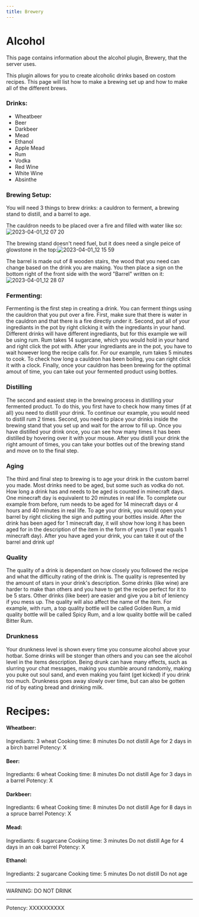 ```yaml
---
title: Brewery
---
```


# Alcohol

This page contains information about the alcohol plugin, Brewery, that the server uses.

This plugin allows for you to create alcoholic drinks based on costom recipes. This page will list how to make a brewing set up and how to make all of the different brews.

### Drinks:

- Wheatbeer
- Beer
- Darkbeer
- Mead
- Ethanol
- Apple Mead
- Rum
- Vodka
- Red Wine
- White Wine
- Absinthe

### Brewing Setup:

You will need 3 things to brew drinks: a cauldron to ferment, a brewing stand to distill, and a barrel to age.

The cauldron needs to be placed over a fire and filled with water like so:![2023-04-01_12 07 20](https://user-images.githubusercontent.com/105452264/229305066-85fa29d4-e3e5-4dba-a878-1050922de5ec.png)

The brewing stand doesn't need fuel, but it does need a single peice of glowstone in the top:![2023-04-01_12 15 59](https://user-images.githubusercontent.com/105452264/229305258-19f261a0-8208-40ba-889c-380423a78ebf.png)

The barrel is made out of 8 wooden stairs, the wood that you need can change based on the drink you are making. You then place a sign on the bottom right of the front side with the word "Barrel" written on it:![2023-04-01_12 28 07](https://user-images.githubusercontent.com/105452264/229305806-58b94653-14be-497b-88db-e98a7bfd18a2.png)

### Fermenting:

Fermenting is the first step in creating a drink. You can ferment things using the cauldron that you put over a fire. First, make sure that there is water in the cauldron and that there is a fire directly under it. Second, put all of your ingrediants in the pot by right clicking it with the ingrediants in your hand. Different drinks will have different ingrediants, but for this example we will be using rum. Rum takes 14 sugarcane, which you would hold in your hand and right click the pot with. After your ingrediants are in the pot, you have to wait however long the recipe calls for. For our example, rum takes 5 minutes to cook. To check how long a cauldron has been boiling, you can right click it with a clock. Finally, once your cauldron has been brewing for the optimal amout of time, you can take out your fermented product using bottles.

### Distilling

The second and easiest step in the brewing process in distilling your fermented product. To do this, you first have to check how many times (if at all) you need to distill your drink. To continue our example, you would need to distill rum 2 times. Second, you need to place your drinks inside the brewing stand that you set up and wait for the arrow to fill up. Once you have distilled your drink once, you can see how many times it has been distilled by hovering over it with your mouse. After you distill your drink the right amount of times, you can take your bottles out of the brewing stand and move on to the final step.

### Aging

The third and final step to brewing is to age your drink in the custom barrel you made. Most drinks need to be aged, but some such as vodka do not. How long a drink has and needs to be aged is counted in minecraft days. One minecraft day is equivalent to 20 minutes in real life. To complete our example from before, rum needs to be aged for 14 minecraft days or 4 hours and 40 minutes in real life. To age your drink, you would open your barrel by right clicking the sign and putting your bottles inside. After the drink has been aged for 1 minecraft day, it will show how long it has been aged for in the description of the item in the form of years (1 year equals 1 minecraft day). After you have aged your drink, you can take it out of the barrel and drink up!

### Quality

The quality of a drink is dependant on how closely you followed the recipe and what the difficulty rating of the drink is. The quality is represented by the amount of stars in your drink's description. Some drinks (like wine) are harder to make than others and you have to get the recipe perfect for it to be 5 stars. Other drinks (like beer) are easier and give you a bit of leniency if you mess up. The quality will also affect the name of the item. For example, with rum, a top quality bottle will be called Golden Rum, a mid quality bottle will be called Spicy Rum, and a low quality bottle will be called Bitter Rum.

### Drunkness

Your drunkness level is shown every time you consume alcohol above your hotbar. Some drinks will be stonger than others and you can see the alcohol level in the items description. Being drunk can have many effects, such as slurring your chat messages, making you stumble around randomly, making you puke out soul sand, and even making you faint (get kicked) if you drink too much. Drunkness goes away slowly over time, but can also be gotten rid of by eating bread and drinking milk.

# Recipes:

#### Wheatbeer:
Ingrediants: 3 wheat
Cooking time: 8 minutes
Do not distill
Age for 2 days in a birch barrel
Potency: X

#### Beer:
Ingrediants: 6 wheat
Cooking time: 8 minutes
Do not distill
Age for 3 days in a barrel
Potency: X

#### Darkbeer:
Ingrediants: 6 wheat
Cooking time: 8 minutes
Do not distill
Age for 8 days in a spruce barrel
Potency: X

#### Mead:
Ingrediants: 6 sugarcane
Cooking time: 3 minutes
Do not distill
Age for 4 days in an oak barrel
Potency: X

#### Ethanol:
Ingrediants: 2 sugarcane
Cooking time: 5 minutes
Do not distill
Do not age
_____________________
WARNING: DO NOT DRINK
_____________________
Potency: XXXXXXXXXX
